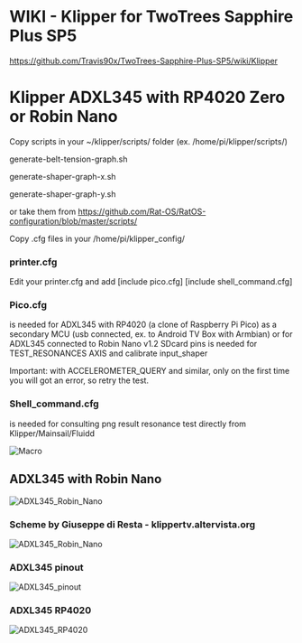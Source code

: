 # WIKI - Klipper for TwoTrees Sapphire Plus SP5

https://github.com/Travis90x/TwoTrees-Sapphire-Plus-SP5/wiki/Klipper

# Klipper ADXL345 with RP4020 Zero or Robin Nano

Copy scripts in your ~/klipper/scripts/ folder  (ex. /home/pi/klipper/scripts/)

generate-belt-tension-graph.sh

generate-shaper-graph-x.sh

generate-shaper-graph-y.sh 

or take them from https://github.com/Rat-OS/RatOS-configuration/blob/master/scripts/

Copy .cfg files in your /home/pi/klipper_config/

### printer.cfg
Edit your printer.cfg and add
[include pico.cfg]
[include shell_command.cfg]

### Pico.cfg
is needed for ADXL345 with RP4020 (a clone of Raspberry Pi Pico)
as a secondary MCU (usb connected, ex. to Android TV Box with Armbian)
or for ADXL345 connected to Robin Nano v1.2 SDcard pins
is needed for TEST_RESONANCES AXIS  and calibrate  input_shaper

Important: with ACCELEROMETER_QUERY and similar, only on the first time you will got an error, so retry the test.

### Shell_command.cfg
is needed for consulting png result resonance test 
directly from Klipper/Mainsail/Fluidd



![Macro](https://dub01pap001files.storage.live.com/y4mGOp-iUrpMhPgtkeEqMEZ3k1nQwl_hCDf71-isiARBa_gs3s8KwxYC4xswpULqoiH5Z0k6pLB09V1JcVZb0fuJr-a_7hVsXwhT4Y7mG8NQDl39KIycciOlJExZ6BWm5--go07n0JHrwXZSu2HAmOIsfMACPthHFLqGZX4_6zPtUEJfbaRUJcWqs5HtBQoMEUM?width=1024&height=549&cropmode=none)


##  ADXL345 with  Robin Nano
![ADXL345_Robin_Nano](https://dub01pap001files.storage.live.com/y4me5RW18GIwK_fcUlf7w3nj4w6YMyhTDQUd6DP1olaTgDhr4POYXx636IYYhGHbak8CHpBY5_Dn_FWNWXboiyP17WVmhjfsN_AX_O1amrQrQMvW7O_NV1VgcRobJkIY-zDPruqq5zr07cvk5YB6Xz6V0cT93ciUPWYEXY3Ms8zbQKO7gTfXNDRqOA_E7hh5vAE?width=1031&height=708&cropmode=none)


###  Scheme by Giuseppe di Resta - klippertv.altervista.org
![ADXL345_Robin_Nano](https://dub01pap001files.storage.live.com/y4m7IK1BJNt1vKKy8NUyUgY2JDpA7482tIFzu7aFM2l6qReDuUjdhjDP-nApw9XFoc9ub_OlT-Epp4Sf9oqNyEabtPqdv2lteD3IFX947QojT8bwA-xvfb2iBzdVtwOfSdwvqWQZjpb6Ur5XaDAjLe93wcdcejz8Mz-PI_eILencPtmI5IO7DWBWK59edyt5C5Q?width=1280&height=895&cropmode=none)

###  ADXL345 pinout
![ADXL345_pinout](https://dub01pap001files.storage.live.com/y4mKxhwHVDSZLjzOQcg5WlnUhuhdurpEAQ6HTXmlfnY9xxaveY89mcY_HXsd2Bqhqn3jMvKN4GiZ0mJW8cHS5uFaO0H3vk9vf4c9uaF_c7d-NQMQF5Qy3ZCw_0cMAI8Kscw01p4HFWRZJnKZ0gYU2VPkLoKZ2yTHXEZfI8lfd5Yzn0GwikAys0azAwTvgvKQgVk?width=1280&height=687&cropmode=none)

###  ADXL345 RP4020
![ADXL345_RP4020](https://dub01pap001files.storage.live.com/y4mbyKgSxpsTJOKh0bNi1_yDFcTyLpyhM2GWWuWQriXEeu4FaKGBUOKrUtDFcNDLtxx3LlkDI2l4MIKxq8miDGla-wMsuOAyZLqq6OLsj2CnK9LhogGMkH0L0SL7lFVwZ2J9I-f4mmpnukfnQUOvUu7P23GJIauCJwKRNR9_lA-kGr8lXM8HSJRnfvdTL-6s1mX?width=599&height=660&cropmode=none)

